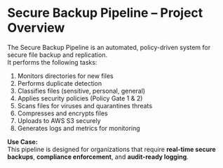 # Secure Backup Pipeline – Project Overview

The Secure Backup Pipeline is an automated, policy-driven system for secure file backup and replication.  
It performs the following tasks:

1. Monitors directories for new files
2. Performs duplicate detection
3. Classifies files (sensitive, personal, general)
4. Applies security policies (Policy Gate 1 & 2)
5. Scans files for viruses and quarantines threats
6. Compresses and encrypts files
7. Uploads to AWS S3 securely
8. Generates logs and metrics for monitoring

**Use Case:**  
This pipeline is designed for organizations that require **real-time secure backups**, **compliance enforcement**, and **audit-ready logging**.
